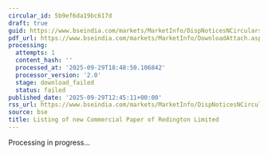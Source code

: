 ```yaml
---
circular_id: 5b9ef6da19bc617d
draft: true
guid: https://www.bseindia.com/markets/MarketInfo/DispNoticesNCirculars.aspx?Noticeid={A7B86037-12EA-4F20-8DB6-7B8B793D54B7}&noticeno=20250929-51&dt=09/29/2025&icount=51&totcount=87&flag=0
pdf_url: https://www.bseindia.com/markets/MarketInfo/DownloadAttach.aspx?id=20250929-51&attachedId=
processing:
  attempts: 1
  content_hash: ''
  processed_at: '2025-09-29T18:48:50.106842'
  processor_version: '2.0'
  stage: download_failed
  status: failed
published_date: '2025-09-29T12:45:11+00:00'
rss_url: https://www.bseindia.com/markets/MarketInfo/DispNoticesNCirculars.aspx?Noticeid={A7B86037-12EA-4F20-8DB6-7B8B793D54B7}&noticeno=20250929-51&dt=09/29/2025&icount=51&totcount=87&flag=0
source: bse
title: Listing of new Commercial Paper of Redington Limited
---
```


Processing in progress...